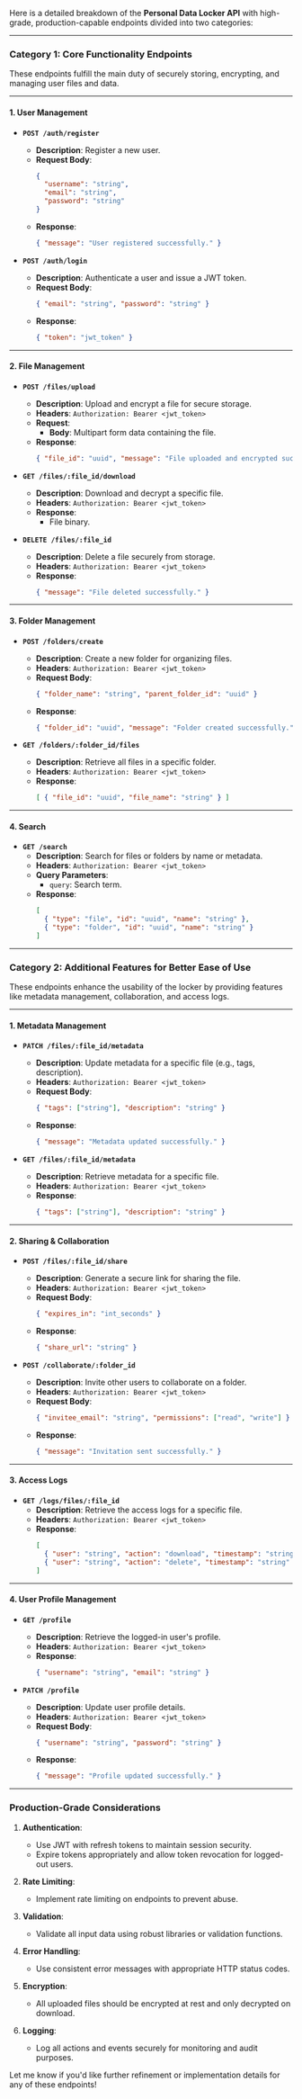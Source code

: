 Here is a detailed breakdown of the **Personal Data Locker API** with high-grade, production-capable endpoints divided into two categories:

---

### **Category 1: Core Functionality Endpoints**

These endpoints fulfill the main duty of securely storing, encrypting, and managing user files and data.

---

#### **1. User Management**
- **`POST /auth/register`**
  - **Description**: Register a new user.
  - **Request Body**:
    ```json
    {
      "username": "string",
      "email": "string",
      "password": "string"
    }
    ```
  - **Response**:
    ```json
    { "message": "User registered successfully." }
    ```

- **`POST /auth/login`**
  - **Description**: Authenticate a user and issue a JWT token.
  - **Request Body**:
    ```json
    { "email": "string", "password": "string" }
    ```
  - **Response**:
    ```json
    { "token": "jwt_token" }
    ```

---

#### **2. File Management**
- **`POST /files/upload`**
  - **Description**: Upload and encrypt a file for secure storage.
  - **Headers**: `Authorization: Bearer <jwt_token>`
  - **Request**:
    - **Body**: Multipart form data containing the file.
  - **Response**:
    ```json
    { "file_id": "uuid", "message": "File uploaded and encrypted successfully." }
    ```

- **`GET /files/:file_id/download`**
  - **Description**: Download and decrypt a specific file.
  - **Headers**: `Authorization: Bearer <jwt_token>`
  - **Response**:
    - File binary.

- **`DELETE /files/:file_id`**
  - **Description**: Delete a file securely from storage.
  - **Headers**: `Authorization: Bearer <jwt_token>`
  - **Response**:
    ```json
    { "message": "File deleted successfully." }
    ```

---

#### **3. Folder Management**
- **`POST /folders/create`**
  - **Description**: Create a new folder for organizing files.
  - **Headers**: `Authorization: Bearer <jwt_token>`
  - **Request Body**:
    ```json
    { "folder_name": "string", "parent_folder_id": "uuid" }
    ```
  - **Response**:
    ```json
    { "folder_id": "uuid", "message": "Folder created successfully." }
    ```

- **`GET /folders/:folder_id/files`**
  - **Description**: Retrieve all files in a specific folder.
  - **Headers**: `Authorization: Bearer <jwt_token>`
  - **Response**:
    ```json
    [ { "file_id": "uuid", "file_name": "string" } ]
    ```

---

#### **4. Search**
- **`GET /search`**
  - **Description**: Search for files or folders by name or metadata.
  - **Headers**: `Authorization: Bearer <jwt_token>`
  - **Query Parameters**:
    - `query`: Search term.
  - **Response**:
    ```json
    [
      { "type": "file", "id": "uuid", "name": "string" },
      { "type": "folder", "id": "uuid", "name": "string" }
    ]
    ```

---

### **Category 2: Additional Features for Better Ease of Use**

These endpoints enhance the usability of the locker by providing features like metadata management, collaboration, and access logs.

---

#### **1. Metadata Management**
- **`PATCH /files/:file_id/metadata`**
  - **Description**: Update metadata for a specific file (e.g., tags, description).
  - **Headers**: `Authorization: Bearer <jwt_token>`
  - **Request Body**:
    ```json
    { "tags": ["string"], "description": "string" }
    ```
  - **Response**:
    ```json
    { "message": "Metadata updated successfully." }
    ```

- **`GET /files/:file_id/metadata`**
  - **Description**: Retrieve metadata for a specific file.
  - **Headers**: `Authorization: Bearer <jwt_token>`
  - **Response**:
    ```json
    { "tags": ["string"], "description": "string" }
    ```

---

#### **2. Sharing & Collaboration**
- **`POST /files/:file_id/share`**
  - **Description**: Generate a secure link for sharing the file.
  - **Headers**: `Authorization: Bearer <jwt_token>`
  - **Request Body**:
    ```json
    { "expires_in": "int_seconds" }
    ```
  - **Response**:
    ```json
    { "share_url": "string" }
    ```

- **`POST /collaborate/:folder_id`**
  - **Description**: Invite other users to collaborate on a folder.
  - **Headers**: `Authorization: Bearer <jwt_token>`
  - **Request Body**:
    ```json
    { "invitee_email": "string", "permissions": ["read", "write"] }
    ```
  - **Response**:
    ```json
    { "message": "Invitation sent successfully." }
    ```

---

#### **3. Access Logs**
- **`GET /logs/files/:file_id`**
  - **Description**: Retrieve the access logs for a specific file.
  - **Headers**: `Authorization: Bearer <jwt_token>`
  - **Response**:
    ```json
    [
      { "user": "string", "action": "download", "timestamp": "string" },
      { "user": "string", "action": "delete", "timestamp": "string" }
    ]
    ```

---

#### **4. User Profile Management**
- **`GET /profile`**
  - **Description**: Retrieve the logged-in user's profile.
  - **Headers**: `Authorization: Bearer <jwt_token>`
  - **Response**:
    ```json
    { "username": "string", "email": "string" }
    ```

- **`PATCH /profile`**
  - **Description**: Update user profile details.
  - **Headers**: `Authorization: Bearer <jwt_token>`
  - **Request Body**:
    ```json
    { "username": "string", "password": "string" }
    ```
  - **Response**:
    ```json
    { "message": "Profile updated successfully." }
    ```

---

### **Production-Grade Considerations**
1. **Authentication**:
   - Use JWT with refresh tokens to maintain session security.
   - Expire tokens appropriately and allow token revocation for logged-out users.

2. **Rate Limiting**:
   - Implement rate limiting on endpoints to prevent abuse.

3. **Validation**:
   - Validate all input data using robust libraries or validation functions.

4. **Error Handling**:
   - Use consistent error messages with appropriate HTTP status codes.

5. **Encryption**:
   - All uploaded files should be encrypted at rest and only decrypted on download.

6. **Logging**:
   - Log all actions and events securely for monitoring and audit purposes.

Let me know if you'd like further refinement or implementation details for any of these endpoints!
